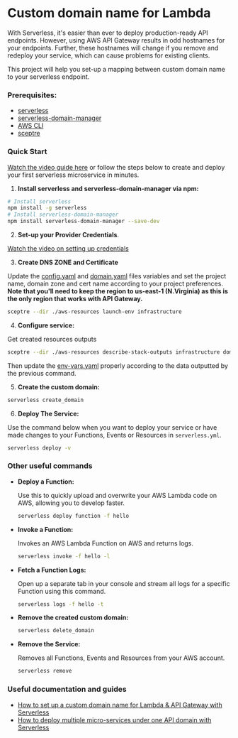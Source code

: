 # Custom domain name for Lambda

With Serverless, it's easier than ever to deploy production-ready API endpoints. However, using AWS API Gateway results in odd hostnames for your endpoints. Further, these hostnames will change if you remove and redeploy your service, which can cause problems for existing clients.

This project will help you set-up a mapping between custom domain name to your serverless endpoint.

### Prerequisites:
* [serverless](https://serverless.com/framework/docs/getting-started/)
* [serverless-domain-manager](https://github.com/amplify-education/serverless-domain-manager)
* [AWS CLI](http://docs.aws.amazon.com/cli/latest/userguide/installing.html)
* [sceptre](https://sceptre.cloudreach.com/latest/)

### Quick Start

[Watch the video guide here](https://serverless.com/framework/) or follow the steps below to create and deploy your first serverless microservice in minutes.

1. **Install serverless and serverless-domain-manager via npm:**

  ```bash
  # Install serverless 
  npm install -g serverless
  # Install serverless-domain-manager
  npm install serverless-domain-manager --save-dev
  ```

2. **Set-up your Provider Credentials**. 
	
  [Watch the video on setting up credentials](https://www.youtube.com/watch?v=HSd9uYj2LJA)

3. **Create DNS ZONE and Certificate**

  Update the [config.yaml](./aws-resources/config/config.yaml) and [domain.yaml](aws-resources/config/infrastructure/domain.yaml) files variables and set the project name, domain zone and cert name according to your project preferences.<br>
  **Note that you'll need to keep the region to us-east-1 (N.Virginia) as this is the only region that works with API Gateway.**
  ```bash
  sceptre --dir ./aws-resources launch-env infrastructure
  ```

4. **Configure service:**

  Get created resources outputs
  ```bash
  sceptre --dir ./aws-resources describe-stack-outputs infrastructure domain
  ```
  Then update the [env-vars.yaml](./env-vars.yaml) properly according to the data outputted by the previous command.

5. **Create the custom domain:**

  ```bash
  serverless create_domain
  ```
6. **Deploy The Service:**

  Use the command below when you want to deploy your service or have made changes to your Functions, Events or Resources in `serverless.yml`.
  ```bash
  serverless deploy -v
  ```

### Other useful commands
- **Deploy a Function:**

  Use this to quickly upload and overwrite your AWS Lambda code on AWS, allowing you to develop faster.
  ```bash
  serverless deploy function -f hello
  ```

- **Invoke a Function:**

  Invokes an AWS Lambda Function on AWS and returns logs.
  ```bash
  serverless invoke -f hello -l
  ```

- **Fetch a Function Logs:**

  Open up a separate tab in your console and stream all logs for a specific Function using this command.
  ```bash
  serverless logs -f hello -t
  ```
- **Remove the created custom domain:**
  ```bash
  serverless delete_domain
  ```

- **Remove the Service:**

  Removes all Functions, Events and Resources from your AWS account.
  ```bash
  serverless remove
  ```

### Useful documentation and guides
* [How to set up a custom domain name for Lambda & API Gateway with Serverless](https://serverless.com/blog/serverless-api-gateway-domain/)
* [How to deploy multiple micro-services under one API domain with Serverless](https://serverless.com/blog/api-gateway-multiple-services/)
